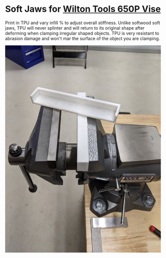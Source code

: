 # Soft Jaws for [Wilton Tools 650P Vise](https://amzn.to/3j9y64C)

Print in TPU and vary infill % to adjust overall stiffness.  Unlike softwood soft jaws, TPU will never splinter and will return to its original shape after deforming when clamping irregular shaped objects.  TPU is very resistant to abrasion damage and won't mar the surface of the object you are clamping.

![Installed](https://raw.githubusercontent.com/aderusha/Soft-Jaws-for-Wilton-Tools-650P-Vise/main/Soft%20Jaws%20for%20Wilton%20Tools%20650P%20Vise%20installed.jpg?raw=true)

